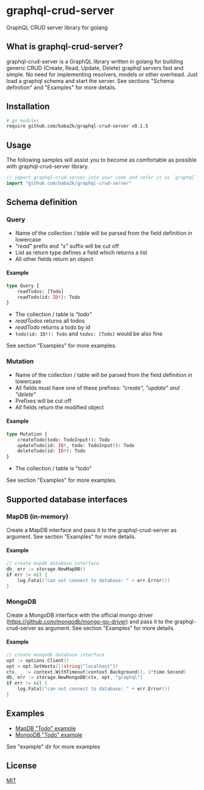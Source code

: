 # graphql-crud-server

GraphQL CRUD server library for golang

## What is graphql-crud-server?

graphql-crud-server is a GraphQL library written in golang for building generic CRUD (Create, Read, Update, Delete) graphql servers fast and simple. No need for implementing resolvers, models or other overhead. Just load a graphql schema and start the server. See sections "Schema definition" and "Examples" for more details.

## Installation

```bash
# go modules
require github.com/baba2k/graphql-crud-server v0.1.5
```

## Usage

The following samples will assist you to become as comfortable as possible with graphql-crud-server library.

```go
// import graphql-crud-server into your code and refer it as `graphql`
import "github.com/baba2k/graphql-crud-server"
```
## Schema definition

### Query

* Name of the collection / table  will be parsed from the field definition in lowercase
* *"read"* prefix and *"s"* suffix will be cut off
* List as return type defines a field which returns a list
* All other fields return an object

#### Example
```graphql
type Query {
    readTodos: [Todo]
    readTodo(id: ID!): Todo
}
```
* The collection / table is *"todo"*
* *readTodos* returns all todos
* *readTodo* returns a todo by id
* `todo(id: ID!): Todo` and `todos: [Todo]` would be also fine

See section "Examples" for more examples.

### Mutation

* Name of the collection / table  will be parsed from the field definition in lowercase
* All fields must have one of these prefixes: *"create", "update" and "delete"* 
* Prefixes will be cut off
* All fields return the modified object

#### Example
```graphql
type Mutation {
    createTodo(todo: TodoInput!): Todo
    updateTodo(id: ID!, todo: TodoInput!): Todo
    deleteTodo(id: ID!): Todo
}
```
* The collection / table is "todo"

See section "Examples" for more examples.

## Supported database interfaces

### MapDB (in-memory)

Create a MapDB interface and pass it to the graphql-crud-server as argument. See section "Examples" for more details.

#### Example

```go
// create mapdb database interface
db, err := storage.NewMapDB()
if err != nil {
    log.Fatal("can not connect to database: " + err.Error())
}
```
### MongoDB

Create a MongoDB interface with the official mongo driver (https://github.com/mongodb/mongo-go-driver) and pass it to the graphql-crud-server as argument. See section "Examples" for more details.

#### Example

```go
// create mongodb database interface
opt := options.Client()
opt = opt.SetHosts([]string{"localhost"})
ctx, _ := context.WithTimeout(context.Background(), 1*time.Second)
db, err := storage.NewMongoDB(ctx, opt, "graphql")
if err != nil {
    log.Fatal("can not connect to database: " + err.Error())
}
```

## Examples

* [MapDB "Todo" example](./example/mapdb/example_mapdb_server.go)
* [MongoDB "Todo" example](./example/mongodb/example_mongodb_server.go)

See "example" dir for more examples

## License

[MIT](LICENSE)